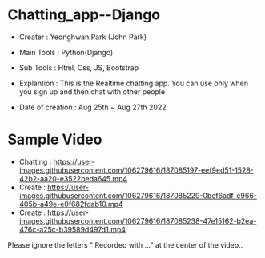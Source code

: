 # Chatting_app--Django

- Creater : Yeonghwan Park (John Park)
- Main Tools : Python(Django)
- Sub Tools : Html, Css, JS, Bootstrap
- Explantion :
This is the Realtime chatting app.
You can use only when you sign up and then chat with other people

- Date of creation : Aug 25th ~ Aug 27th 2022

# Sample Video
- Chatting : https://user-images.githubusercontent.com/106279616/187085197-eef9ed51-1528-42b2-aa20-e3522beda645.mp4
- Create : https://user-images.githubusercontent.com/106279616/187085229-0bef6adf-e966-405b-a49e-e0f682fdab10.mp4
- Create : https://user-images.githubusercontent.com/106279616/187085238-47e15162-b2ea-476c-a25c-b39589d497d1.mp4

Please ignore the letters " Recorded with ..." at the center of the video..
